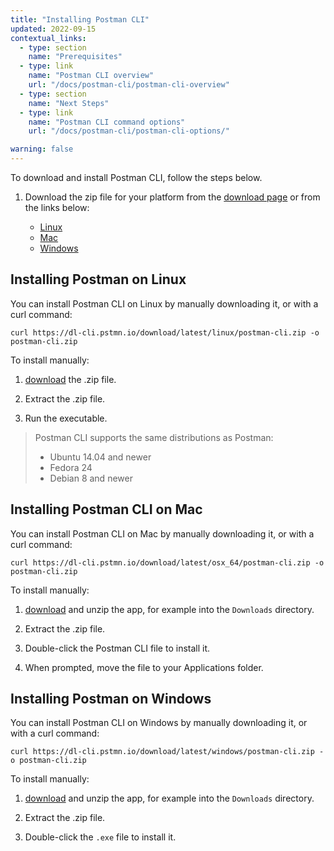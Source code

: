 ```yaml
---
title: "Installing Postman CLI"
updated: 2022-09-15
contextual_links:
  - type: section
    name: "Prerequisites"
  - type: link
    name: "Postman CLI overview"
    url: "/docs/postman-cli/postman-cli-overview"
  - type: section
    name: "Next Steps"
  - type: link
    name: "Postman CLI command options"
    url: "/docs/postman-cli/postman-cli-options/"

warning: false
---
```


To download and install Postman CLI, follow the steps below.

1. Download the zip file for your platform from the [download page](https://www.postman.com/downloads/) or from the links below:

    * [Linux](https://dl-cli.pstmn.io/download/latest/linux/postman-cli.zip)
    * [Mac](https://dl-cli.pstmn.io/download/latest/osx_64/postman-cli.zip)
    * [Windows](https://dl-cli.pstmn.io/download/latest/windows/postman-cli.zip)

## Installing Postman on Linux

You can install Postman CLI on Linux by manually downloading it, or with a curl command:

    curl https://dl-cli.pstmn.io/download/latest/linux/postman-cli.zip -o postman-cli.zip

To install manually:

1. [download](https://www.postman.com/downloads/) the .zip file.

1. Extract the .zip file.

1. Run the executable.

> Postman CLI supports the same distributions as Postman:
>
> * Ubuntu 14.04 and newer
> * Fedora 24
> * Debian 8 and newer
>
## Installing Postman CLI on Mac

You can install Postman CLI on Mac by manually downloading it, or with a curl command:

    curl https://dl-cli.pstmn.io/download/latest/osx_64/postman-cli.zip -o postman-cli.zip

To install manually:

1. [download](https://www.postman.com/downloads/) and unzip the app, for example into the `Downloads` directory.

1. Extract the .zip file.

1. Double-click the Postman CLI file to install it.

1. When prompted, move the file to your Applications folder.

## Installing Postman on Windows

You can install Postman CLI on Windows by manually downloading it, or with a curl command:

    curl https://dl-cli.pstmn.io/download/latest/windows/postman-cli.zip -o postman-cli.zip

To install manually:

1. [download](https://www.postman.com/downloads/) and unzip the app, for example into the `Downloads` directory.

1. Extract the .zip file.

1. Double-click the `.exe` file to install it.
